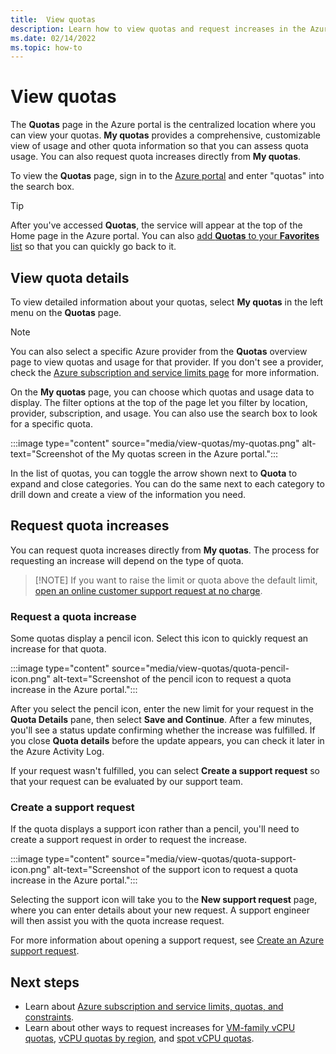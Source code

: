 ```yaml
---
title:  View quotas
description: Learn how to view quotas and request increases in the Azure portal.
ms.date: 02/14/2022
ms.topic: how-to
---
```


# View quotas

The **Quotas** page in the Azure portal is the centralized location where you can view your quotas. **My quotas** provides a comprehensive, customizable view of usage and other quota information so that you can assess quota usage. You can also request quota increases directly from **My quotas**.

To view the **Quotas** page, sign in to the [Azure portal](https://portal.azure.com) and enter "quotas" into the search box.

> [!TIP]
> After you've accessed **Quotas**, the service will appear at the top of the Home page in the Azure portal. You can also [add **Quotas** to your **Favorites** list](../azure-portal-add-remove-sort-favorites.md) so that you can quickly go back to it.

## View quota details

To view detailed information about your quotas, select **My quotas** in the left menu on the **Quotas** page.

> [!NOTE]
> You can also select a specific Azure provider from the **Quotas** overview page to view quotas and usage for that provider. If you don't see a provider, check the [Azure subscription and service limits page](../..//azure-resource-manager/management/azure-subscription-service-limits.md) for more information.

On the **My quotas** page, you can choose which quotas and usage data to display. The filter options at the top of the page let you filter by location, provider, subscription, and usage. You can also use the search box to look for a specific quota.

:::image type="content" source="media/view-quotas/my-quotas.png" alt-text="Screenshot of the My quotas screen in the Azure portal.":::

In the list of quotas, you can toggle the arrow shown next to **Quota** to expand and close categories. You can do the same next to each category to drill down and create a view of the information you need.

## Request quota increases

You can request quota increases directly from **My quotas**. The process for requesting an increase will depend on the type of quota.

> [!NOTE] If you want to raise the limit or quota above the default limit, [open an online customer support request at no charge](view-quotas.md#request-a-quota-increase).

### Request a quota increase

Some quotas display a pencil icon. Select this icon to quickly request an increase for that quota.

:::image type="content" source="media/view-quotas/quota-pencil-icon.png" alt-text="Screenshot of the pencil icon to request a quota increase in the Azure portal.":::

After you select the pencil icon, enter the new limit for your request in the **Quota Details** pane, then select **Save and Continue**. After a few minutes, you'll see a status update confirming whether the increase was fulfilled. If you close **Quota details** before the update appears, you can check it later in the Azure Activity Log.

If your request wasn't fulfilled, you can select **Create a support request** so that your request can be evaluated by our support team.

### Create a support request

If the quota displays a support icon rather than a pencil, you'll need to create a support request in order to request the increase.

:::image type="content" source="media/view-quotas/quota-support-icon.png" alt-text="Screenshot of the support icon to request a quota increase in the Azure portal.":::

Selecting the support icon will take you to the **New support request** page, where you can enter details about your new request. A support engineer will then assist you with the quota increase request.

For more information about opening a support request, see [Create an Azure support request](how-to-create-azure-support-request.md).

## Next steps

- Learn about [Azure subscription and service limits, quotas, and constraints](../../azure-resource-manager/management/azure-subscription-service-limits.md).
- Learn about other ways to request increases for [VM-family vCPU quotas](per-vm-quota-requests.md), [vCPU quotas by region](regional-quota-requests.md), and [spot vCPU quotas](spot-quota.md).
